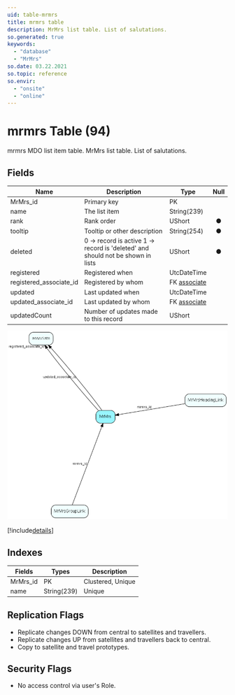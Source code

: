 ```yaml
---
uid: table-mrmrs
title: mrmrs table
description: MrMrs list table. List of salutations.
so.generated: true
keywords:
  - "database"
  - "MrMrs"
so.date: 03.22.2021
so.topic: reference
so.envir:
  - "onsite"
  - "online"
---
```


# mrmrs Table (94)

mrmrs MDO list item table.
MrMrs list table. List of salutations.

## Fields

| Name | Description | Type | Null |
|------|-------------|------|:----:|
|MrMrs\_id|Primary key|PK| |
|name|The list item|String(239)| |
|rank|Rank order|UShort|&#x25CF;|
|tooltip|Tooltip or other description|String(254)|&#x25CF;|
|deleted|0 -&gt; record is active 1 -&gt; record is &apos;deleted&apos; and should not be shown in lists|UShort|&#x25CF;|
|registered|Registered when|UtcDateTime| |
|registered\_associate\_id|Registered by whom|FK [associate](associate.md)| |
|updated|Last updated when|UtcDateTime| |
|updated\_associate\_id|Last updated by whom|FK [associate](associate.md)| |
|updatedCount|Number of updates made to this record|UShort| |


![MrMrs table relationship diagram](./media/MrMrs.png)

[!include[details](./includes/MrMrs.md)]

## Indexes

| Fields | Types | Description |
|--------|-------|-------------|
|MrMrs\_id |PK |Clustered, Unique |
|name |String(239) |Unique |

## Replication Flags

* Replicate changes DOWN from central to satellites and travellers.
* Replicate changes UP from satellites and travellers back to central.
* Copy to satellite and travel prototypes.

## Security Flags

* No access control via user's Role.


